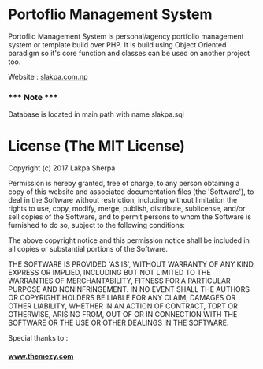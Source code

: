 # Portoflio Management System

Portoflio Management System is personal/agency portfolio management system or template build over PHP. It is build using Object Oriented paradigm so it's core function and classes can be used on another project too.

Website : <a href="slakpa.com.np">slakpa.com.np</a>


### *** Note ***
Database is located in main path with name slakpa.sql


# License (The MIT License)

Copyright (c) 2017 Lakpa Sherpa

Permission is hereby granted, free of charge, to any person obtaining a copy of this website and associated documentation files (the 'Software'), to deal in the Software without restriction, including without limitation the rights to use, copy, modify, merge, publish, distribute, sublicense, and/or sell copies of the Software, and to permit persons to whom the Software is furnished to do so, subject to the following conditions:

The above copyright notice and this permission notice shall be included in all copies or substantial portions of the Software.

THE SOFTWARE IS PROVIDED 'AS IS', WITHOUT WARRANTY OF ANY KIND, EXPRESS OR IMPLIED, INCLUDING BUT NOT LIMITED TO THE WARRANTIES OF MERCHANTABILITY, FITNESS FOR A PARTICULAR PURPOSE AND NONINFRINGEMENT. IN NO EVENT SHALL THE AUTHORS OR COPYRIGHT HOLDERS BE LIABLE FOR ANY CLAIM, DAMAGES OR OTHER LIABILITY, WHETHER IN AN ACTION OF CONTRACT, TORT OR OTHERWISE, ARISING FROM, OUT OF OR IN CONNECTION WITH THE SOFTWARE OR THE USE OR OTHER DEALINGS IN THE SOFTWARE.

Special thanks to : <h4> www.themezy.com </h4>
